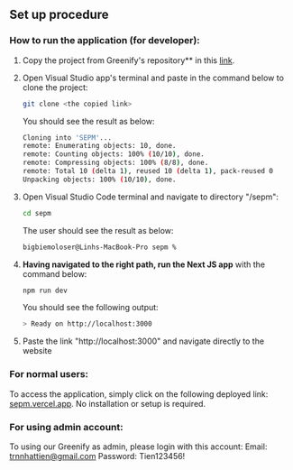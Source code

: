 ## Set up procedure

### How to run the application (for developer):

1. Copy the project from Greenify's repository** in this [link](https://github.com/1josee/SEPM.git).

2. Open Visual Studio app's terminal and paste in the command below to clone the project:
   ```bash
   git clone <the copied link>
   ```
   You should see the result as below:
   ```bash
   Cloning into 'SEPM'...
   remote: Enumerating objects: 10, done.
   remote: Counting objects: 100% (10/10), done.
   remote: Compressing objects: 100% (8/8), done.
   remote: Total 10 (delta 1), reused 10 (delta 1), pack-reused 0
   Unpacking objects: 100% (10/10), done.
   ```

3. Open Visual Studio Code terminal and navigate to directory "/sepm":
   ```bash
   cd sepm
   ```
   The user should see the result as below:
   ```bash
   bigbiemoloser@Linhs-MacBook-Pro sepm %
   ```

4. **Having navigated to the right path, run the Next JS app** with the command below:
   ```bash
   npm run dev
   ```
   You should see the following output:
   ```bash
   > Ready on http://localhost:3000
   ```

5. Paste the link "http://localhost:3000" and navigate directly to the website

### For normal users:

To access the application, simply click on the following deployed link: [sepm.vercel.app](https://sepm.vercel.app). No installation or setup is required.

### For using admin account:

To using our Greenify as admin, please login with this account:
Email: trnnhattien@gmail.com
Password: Tien123456!
